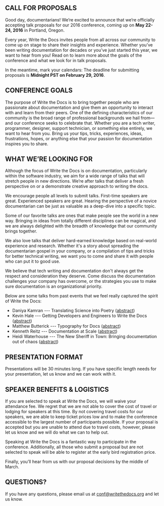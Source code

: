 ## CALL FOR PROPOSALS

Good day, documentarians! We’re excited to announce that we’re officially accepting talk proposals for our 2016 conference, coming up on **May 22-24, 2016** in Portland, Oregon.

Every year, Write the Docs invites people from all across our community to come up on stage to share their insights and experience. Whether you’ve been writing documentation for decades or you’ve just started this year, we want to hear from you! Read on to learn more about the goals of the conference and what we look for in talk proposals.

In the meantime, mark your calendars: The deadline for submitting proposals is **Midnight PST on February 29, 2016**.


## CONFERENCE GOALS

The purpose of Write the Docs is to bring together people who are passionate about documentation and give them an opportunity to interact with and learn from their peers. One of the defining characteristics of our community is the broad range of professional backgrounds we hail from—and our conference seeks to celebrate that. Whether you are a tech writer, programmer, designer, support technician, or something else entirely, we want to hear from you. Bring us your tips, tricks, experiences, ideas, frustrations, hopes, or anything else that your passion for documentation inspires you to share.  

## WHAT WE’RE LOOKING FOR

Although the focus of Write the Docs is on documentation, particularly within the software industry, we aim for a wide range of talks that will stretch people in new directions. We’re after talks that deliver a fresh perspective on or a demonstrate creative approach to writing the docs.

We encourage people all levels to submit talks. First-time speakers are great. Experienced speakers are great. Hearing the perspective of a novice documentarian can be just as valuable as a deep-dive into a specific topic.

Some of our favorite talks are ones that make people see the world in a new way. Bringing in ideas from totally different disciplines can be magical, and we are always delighted with the breadth of knowledge that our community brings together.

We also love talks that deliver hard-earned knowledge based on real-world experience and research. Whether it's a story about spreading the documentarian gospel in your company, or a compilation of tips and tricks for better technical writing, we want you to come and share it with people who can put it to good use.

We believe that tech writing and documentation don't always get the respect and consideration they deserve. Come discuss the documentation challenges your company has overcome, or the strategies you use to make sure documentation is an organizational priority.

Below are some talks from past events that we feel really captured the spirit of Write the Docs:

- Daniya Kamran --- Translating Science into Poetry ([abstract](http://docs.writethedocs.org/conference/talks/#daniya-kamran-translating-science-into-poetry))
- Kevin Hale --- Getting Developers and Engineers to Write the Docs ([abstract](http://docs.writethedocs.org/conference/talks/#kevin-hale-getting-developers-and-engineers-to-write-the-docs))
- Matthew Butterick --- Typography for Docs ([abstract](http://docs.writethedocs.org/conference/talks/#matthew-butterick-typography-for-docs))
- Kenneth Reitz --- Documentation at Scale ([abstract](http://docs.writethedocs.org/2014/na/talks/#kenneth-reitz-documentation-at-scale))
- Heidi Waterhouse --- The New Sheriff in Town: Bringing documentation out of chaos ([abstract](http://docs.writethedocs.org/2014/na/talks/#heidi-waterhouse-the-new-sheriff-in-town-bringing-documentation-out-of-chaos))

## PRESENTATION FORMAT

Presentations will be 30 minutes long. If you have specific length needs for your presentation, let us know and we can work with it.

## SPEAKER BENEFITS & LOGISTICS

If you are selected to speak at Write the Docs, we will waive your attendance fee. We regret that we are not able to cover the cost of travel or lodging for speakers at this time. By not covering travel costs for our speakers, we are able to keep ticket prices low and to make the conference accessible to the largest number of participants possible. If your proposal is accepted but you are unable to attend due to travel costs, however, please let us know and we will do what we can to help out.

Speaking at Write the Docs is a fantastic way to participate in the conference. Additionally, all those who submit a proposal but are not selected to speak will be able to register at the early bird registration price.

Finally, you’ll hear from us with our proposal decisions by the middle of March.

## QUESTIONS?

If you have any questions, please email us at [conf@writethedocs.org](mailto:conf@writethedocs.org) and let us know.


